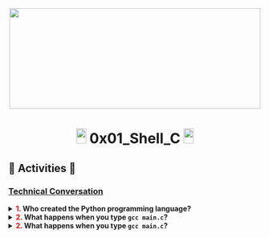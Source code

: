 <div align="center"><img src="https://user-images.githubusercontent.com/66263776/98416555-43fa9b80-204d-11eb-800a-df8e19b62655.jpg" width="500" height= "200"> </div>

# <div align="center"><img src="https://user-images.githubusercontent.com/66263776/98705433-b6b88f00-234b-11eb-97b7-cb193f7424f4.png" width="20" height= "30"> 0x01_Shell_C <img src="https://user-images.githubusercontent.com/66263776/98705433-b6b88f00-234b-11eb-97b7-cb193f7424f4.png" width="20" height= "30"></div>

## :memo: Activities :memo:
### <u>Technical Conversation</u>
<details>
    <summary><b><font color="red">1.</font> Who created the Python programming language?<b></summary>
    
    Guido van Rossum
</details>
<details>
    <summary><b><font color="red">2.</font> What happens when you type <code>gcc main.c</code>?<b></summary>
    
    xxx
</details>
<details>
    <summary><b><font color="red">2.</font> What happens when you type <code>gcc main.c</code>?<b></summary>
    
    xxx
</details>